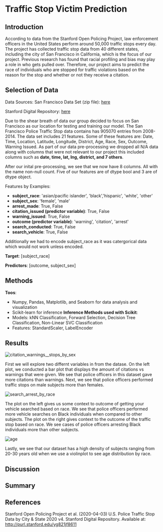 # Traffic Stop Victim Prediction
## Introduction

According to data from the Stanford Open Policing Project, law enforcement officers in the United States perform around 50,000 traffic stops every day. The project has collected traffic stop data from 40 different states, including the city of San Francisco in California, which is the focus of our project. Previous research has found that racial profiling and bias may play a role in who gets pulled over. Therefore, our project aims to predict the race of individuals who are stopped for traffic violations based on the reason for the stop and whether or not they receive a citation. 

## Selection of Data

Data Sources: 
San Francisco Data Set (zip file): <a href="https://stacks.stanford.edu/file/druid:yg821jf8611/yg821jf8611_ca_san_francisco_2020_04_01.csv.zip"> here </a>

Stanford Digital Repository: 
<a href="https://purl.stanford.edu/yg821jf8611"> here </a>

Due to the shear breath of data our group decided to focus on San Francisco as our location for testing and training our model. The San Francisco Police Traffic Stop data contains has 905070 entries from 2008-2014. The data set includes 21 features. Some of these features are: Date, Time, Location, Latitude, Longitude, District, Age, Race, Sex, Outcome, Warning Issued. 
As part of our data pre-processing we dropped all N/A data along with columns that were not relevant to our project this included columns such as **date, time, lat, lng, district, and 7 others**.

After our inital pre-processing, we see that we now have 8 columns. All with the name non-null count. Five of our features are of dtype bool and 3 are of dtype object.

Features by Examples:

- **subject_race**: 'asian/pacific islander', 'black','hispanic', 'white', 'other'
- **subject_sex**: 'female', 'male'
- **arrest_made**: True, False
- **citation_issued (predictor variable)**: True, False
- **warning_issued**: True, False
- **outcome (predictor variable)**: 'warning', 'citation', 'arrest'
- **search_conducted**: True, False
- **search_vehicle**: True, False

Additionally we had to encode subject_race as it was catergorical data which would not work unless encoded.  

**Target**: [subject_race]

**Predictors**: [outcome, subject_sex]

## Methods
**Toos**:
- Numpy, Pandas, Matplotlib, and Seaborn for data analysis and visualization
- Scikit-learn for inference
**Inference Methods used with Scikit**:
- Models: kNN Classification, Forward Selection, Decision Tree Classification, Non-Linear SVC Classification
- Features: StandardScaler, LabelEncoder

## Results
![citation_warnings__stops_by_sex](https://user-images.githubusercontent.com/40731237/221105152-2c0566ab-66ac-41f7-a6b8-78c5bfc2c7b2.png)

First we will explore two differnt variables in from the datase. On the left plot, we conducted a bar plot that displays the amount of citations vs warnings that were given. We see that police officers in this dataset gave more citations than warnings. Next, we see that police officers performed traffic stops on male subjects more than females.

![search_arrest_by_race](https://user-images.githubusercontent.com/40731237/221105175-181b797f-7f78-4dff-ab0c-c949764507ee.png)

The plot on the left gives us some context to outcome of getting your vehicle searched based on race. We see that police officers performed more vehicle searches on Black individuals when compared to other subjects. The plot on the right gives context to the outcome of the traffic stop based on race. We see cases of police officers arresting Black individuals more than other subjects.

![age](https://user-images.githubusercontent.com/40731237/221105194-505c9fa8-170b-4d8d-9db8-dc987a31b479.png)

Lastly, we see that our dataset has a high density of subjects ranging from 20-30 years old when we use a violinplot to see age distribution by race.

## Discussion

## Summary

## References
Stanford Open Policing Project et al. (2020-04-03) U.S. Police Traffic Stop Data by City & State 2020 v4. Stanford Digital Repository. Available at: http://purl.stanford.edu/yg821jf8611

